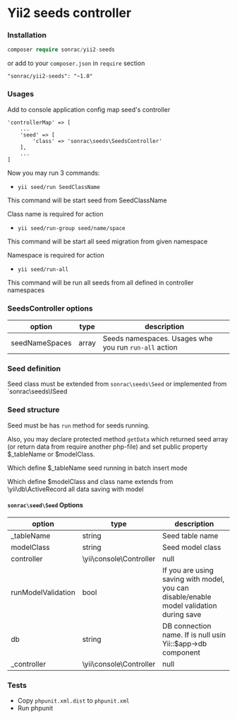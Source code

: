 # Yii2 seeds controller

### Installation

```php
composer require sonrac/yii2-seeds
```

or add to your `composer.json` in `require` section

```
"sonrac/yii2-seeds": "~1.0"
```

### Usages

Add to console application config map seed's controller

```
'controllerMap' => [
    ...
    'seed' => [
        'class' => 'sonrac\seeds\SeedsController'
    ],
    ...
]
```

Now you may run 3 commands: 

* `yii seed/run SeedClassName`

This command will be start seed from SeedClassName

Class name is required for action

* `yii seed/run-group seed/name/space`

This command will be start all seed migration from given namespace

Namespace is required for action

* `yii seed/run-all`

This command will be run all seeds from all defined in controller namespaces

### SeedsController options

| option | type | description |
| ------ | ---- | ----------- |
| seedNameSpaces | array | Seeds namespaces. Usages whe you run `run-all` action |

### Seed definition

Seed class must be extended from `sonrac\seeds\Seed` or implemented from `sonrac\seeds\ISeed

### Seed structure

Seed must be has `run` method for seeds running.

Also, you may declare protected method `getData` which returned seed array (or return data from require another php-file) and set public property $_tableName or $modelClass.

Which define $_tableName seed running in batch insert mode

Which define $modelClass and class name extends from \yii\db\ActiveRecord all data saving with model

#### `sonrac\seed\Seed` Options

| option | type | description |
| ------ | ---- | ----------- |
| _tableName | string | Seed table name |
| modelClass | string | Seed model class |
| controller | \yii\console\Controller|null | Current running controller |
| runModelValidation | bool | If you are using saving with model, you can disable/enable model validation during save |
| db | string | DB connection name. If is null usin Yii::$app->db component |
| _controller | \yii\console\Controller|null | Current running controller |


### Tests 

* Copy `phpunit.xml.dist` to `phpunit.xml`
* Run phpunit
